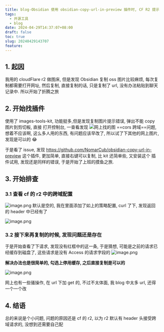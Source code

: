 ```yaml
---
title: blog-Obsidian 使用 obsidian-copy-url-in-preview 插件时, CF R2 提示 CORS 错误
tags:
  - 开源工具
  - blog
date: 2024-04-29T14:37:07+08:00
draft: false
toc: true
slug: 20240429143707
feature:
---
```


<!--more-->
## 1. 起因
我用的 cloudFlare  r2 做图床, 但是发现 Obsidian 复制 oss 图片比较麻烦, 每次复制都需要打开网址, 然后复制, 直接复制的话, 只是复制了 url, 没有办法粘贴到聊天记录中. 
所以开始了折腾之旅

## 2. 开始找插件
使用了 images-tools-kit, 功能挺多,但是发现复制图片提示错误, 弹出不能 copy 图片到剪切板, 直接 打开控制台, 一查看发现 
![网上找的图](https://img.yunpiao.site/2024/04/5ad0b1c603b8335d9e1d175d2282a8d0.png)
==cors 跨域==问题, 想着不应该啊, 这么多人用的东西, 有问题应该早改了, 所以试了下其他的网上图片, 发现是可以的 😂

于是看了 issue, 发现 https://github.com/NomarCub/obsidian-copy-url-in-preview 这个插件, 更加简单, 直接右键可以复制, 比 kit 还简单些, 又安装这个 插件试用, 发现还是同样的错误, 于是开始了上班的摸鱼之旅.

## 3. 开始排查
### 3.1 查看 cf 的 r2 中的跨域配置
![image.png](https://img.yunpiao.site/2024/04/9df0b0b58b834e213daee6055bac28ee.png)
默认是空的, 我在里面添加了如上的策略配置, curl 了下, 发现返回的 header 中已经有了 

![image.png](https://img.yunpiao.site/2024/04/607e982348c1fe9442dcdfe7d0c208cc.png)
### 3.2 接下来再复制的时候, 发现问题还是存在
于是开始查看了下请求, 发现没有红框中的这一条, 于是猜想, 可能是之前的请求已经缓存到磁盘了, 这些请求是没有 Access 的请求字段的
![image.png](https://img.yunpiao.site/2024/04/1eb84c60af397aeca64fe33691e9e654.png)

**解决办法也是很简单的, 勾选上停用缓存, 之后直接复制是可以的**

![image.png](https://img.yunpiao.site/2024/04/a6645c8b320ad4c1332d01a5b239a624.png)

网上也有一些骚操作, 在 url 下加 get 的, 不过不太体面, 我 blog 中太多 url, 还得一个一个改


## 4. 结语
总的来说是个小问题, 问题的原因还是 cf 的 r2, 以为 r2 默认有 header 头接受跨域请求的, 没想到还需要自己配